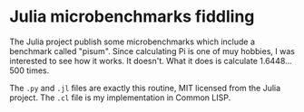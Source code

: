 Julia microbenchmarks fiddling
==============================

The Julia project publish some microbenchmarks which include a benchmark called "pisum".  Since calculating Pi is one of muy hobbies, I was interested to see how it works.  It doesn't.  What it does is calculate 1.6448... 500 times.

The `.py` and `.jl` files are exactly this routine, MIT licensed from the Julia project.  The `.cl` file is my implementation in Common LISP.